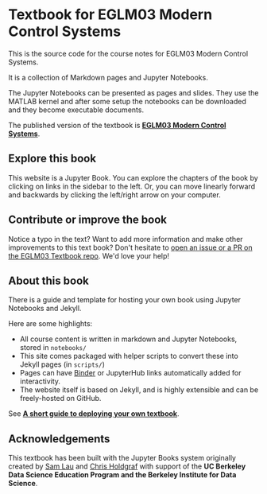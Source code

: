 # Textbook for EGLM03 Modern Control Systems

This is the source code for the course notes for EGLM03 Modern Control Systems.

It is a collection of Markdown pages and Jupyter Notebooks. 

The Jupyter Notebooks can be presented as pages and slides. They use the MATLAB kernel and after some setup the notebooks can be downloaded and they become executable documents.

The published version of the textbook is **[EGLM03 Modern Control Systems](http://cpjobling.github.io/eglm03-textbook)**.

## Explore this book

This website is a Jupyter Book. You can explore the chapters of the book
by clicking on links in the sidebar to the left. Or, you can move linearly forward and
backwards by clicking the left/right arrow on your computer.

## Contribute or improve the book

Notice a typo in the text? Want to add more information
and make other improvements to this text book? Don't hesitate to [open an issue or a PR on the
EGLM03 Textbook repo](https://github.com/cpjobling/eglm03-textbook). We'd love your
help!

## About this book

There is a guide and template for hosting your own book using
Jupyter Notebooks and Jekyll.

Here are some highlights:

* All course content is written in markdown and Jupyter Notebooks, stored in `notebooks/`
* This site comes packaged with helper scripts to convert these into Jekyll pages (in `scripts/`)
* Pages can have [Binder](https://mybinder.org) or JupyterHub links automatically added for interactivity.
* The website itself is based on Jekyll, and is highly extensible and can be freely-hosted on GitHub.

See **[A short guide to deploying your own textbook](https://jupyterbook.org/guide/01_overview)**.

## Acknowledgements

This textbook has been built with the Jupyter Books system originally created by [Sam Lau][sam] and [Chris Holdgraf][chris]
with support of the **UC Berkeley Data Science Education Program and the Berkeley
Institute for Data Science**.

[sam]: http://www.samlau.me/
[chris]: https://predictablynoisy.com
